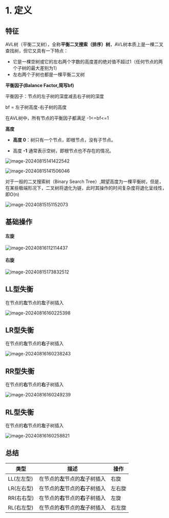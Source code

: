 # 1. 定义

##  特征

AVL树（平衡二叉树），全称**平衡二叉搜索（排序）树**，AVL树本质上是一棵二叉查找树，但它又具有一下特点：

- 它是一棵空树或它的左右两个字数的高度差的绝对值不超过1（任何节点的两个子树的最大差别为1）
- 左右两个子树也都是一棵平衡二叉树

 **平衡因子(Balance Factor,简写bf)**

平衡因子：节点的左子树的深度减去右子树的深度

bf = 左子树高度-右子树的高度

在AVL树中，所有节点的平衡因子都满足 -1<=bf<=1	

**高度**

- **高度 0**：树只有一个节点，即根节点，没有子节点。

- 高度 **-1** 通常表示空树，即根节点也不存在的情况。

![image-20240815141422542](avl.assets/image-20240815141422542.png)





![image-20240815141506046](avl.assets/image-20240815141506046.png)





对于一般的二叉搜索树（Binary Search Tree）,期望高度为一棵平衡树，但是，在某些极端形况下，二叉树将退化为链，此时其操作的时间复杂度将退化呈线性，即O(n)

![image-20240815151152073](avl.assets/image-20240815151152073.png)

## 基础操作

#### 左旋

![image-20240816112114437](avl.assets/image-20240816112114437.png)

#### 右旋

![image-20240815173832512](avl.assets/image-20240815173832512.png)



## LL型失衡

  在节点的**左**节点的**左**子树插入

![image-20240816160225398](avl.assets/image-20240816160225398.png)

## LR型失衡

  在节点的**左**节点的**右**子树插入  

![image-20240816160238243](avl.assets/image-20240816160238243.png)

## RR型失衡

  在节点的**右**节点的**右**子树插入

![image-20240816160249239](avl.assets/image-20240816160249239.png)

## RL型失衡

  在节点的**右**节点的**左**子树插入  

![image-20240816160258821](avl.assets/image-20240816160258821.png)

## 总结

| 类型       | 描述                               | 操作   |
| ---------- | ---------------------------------- | ------ |
| LL(左左型) | 在节点的**左**节点的**左**子树插入 | 右旋   |
| LR(左右型) | 在节点的**左**节点的**右**子树插入 | 左右旋 |
| RR(右右型) | 在节点的**右**节点的**右**子树插入 | 左旋   |
| RL(右左型) | 在节点的**右**节点的**左**子树插入 | 右左旋 |


